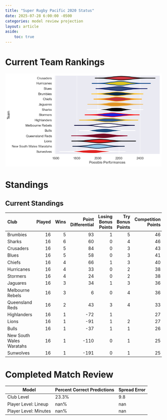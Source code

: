 ```yaml
---  
title: "Super Rugby Pacific 2020 Status"  
date: 2025-07-28 6:00:00 -0500  
categories: model review projection  
layout: article  
aside:  
    toc: true  
---
```

# Current Team Rankings


![Club Rankings](plots/rankings_Super_Rugby_Pacific_2020.png)
# Standings

## Current Standings


| Club                     |   Played |   Wins |   Point Differential |   Losing Bonus Points |   Try Bonus Points |   Competition Points |
|:-------------------------|---------:|-------:|---------------------:|----------------------:|-------------------:|---------------------:|
| Brumbies                 |       16 |      5 |                   93 |                     1 |                  5 |                   46 |
| Sharks                   |       16 |      6 |                   60 |                     0 |                  4 |                   46 |
| Crusaders                |       16 |      5 |                   84 |                     0 |                  3 |                   43 |
| Blues                    |       16 |      5 |                   58 |                     0 |                  3 |                   41 |
| Chiefs                   |       16 |      4 |                   66 |                     1 |                  3 |                   40 |
| Hurricanes               |       16 |      4 |                   33 |                     0 |                  2 |                   38 |
| Stormers                 |       16 |      4 |                   24 |                     0 |                  2 |                   38 |
| Jaguares                 |       16 |      3 |                   34 |                     1 |                  3 |                   36 |
| Melbourne Rebels         |       16 |      3 |                    6 |                     0 |                  4 |                   36 |
| Queensland Reds          |       16 |      2 |                   43 |                     3 |                  4 |                   33 |
| Highlanders              |       16 |      1 |                  -72 |                     1 |                    |                   27 |
| Lions                    |       16 |      1 |                  -91 |                     1 |                  2 |                   27 |
| Bulls                    |       16 |      1 |                  -37 |                     1 |                  1 |                   26 |
| New South Wales Waratahs |       16 |      1 |                 -110 |                     0 |                  1 |                   25 |
| Sunwolves                |       16 |      1 |                 -191 |                     0 |                  1 |                   25 |



# Completed Match Review


| Model | Percent Correct Predictions | Spread Error |
| ------ | ------ | ------ |
| Club Level | 23.3% | 9.8 |
| Player Level: Lineup | nan% | nan |
| Player Level: Minutes | nan% | nan |

